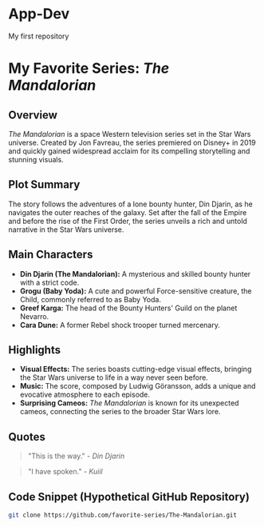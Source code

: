 # App-Dev
My first repository

# **My Favorite Series: *The Mandalorian***

## Overview
*The Mandalorian* is a space Western television series set in the Star Wars universe. Created by Jon Favreau, the series premiered on Disney+ in 2019 and quickly gained widespread acclaim for its compelling storytelling and stunning visuals.

## Plot Summary
The story follows the adventures of a lone bounty hunter, Din Djarin, as he navigates the outer reaches of the galaxy. Set after the fall of the Empire and before the rise of the First Order, the series unveils a rich and untold narrative in the Star Wars universe.

## Main Characters
- **Din Djarin (The Mandalorian):** A mysterious and skilled bounty hunter with a strict code.
- **Grogu (Baby Yoda):** A cute and powerful Force-sensitive creature, the Child, commonly referred to as Baby Yoda.
- **Greef Karga:** The head of the Bounty Hunters' Guild on the planet Nevarro.
- **Cara Dune:** A former Rebel shock trooper turned mercenary.

## Highlights
- **Visual Effects:** The series boasts cutting-edge visual effects, bringing the Star Wars universe to life in a way never seen before.
- **Music:** The score, composed by Ludwig Göransson, adds a unique and evocative atmosphere to each episode.
- **Surprising Cameos:** *The Mandalorian* is known for its unexpected cameos, connecting the series to the broader Star Wars lore.

## Quotes
> "This is the way." - *Din Djarin*

> "I have spoken." - *Kuiil*

## Code Snippet (Hypothetical GitHub Repository)
```bash
git clone https://github.com/favorite-series/The-Mandalorian.git
